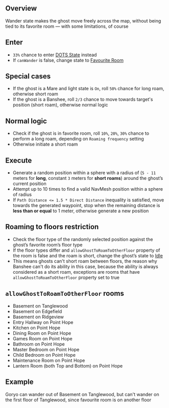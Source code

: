 ## Overview
Wander state makes the ghost move freely across the map, without being tied to its favorite room — with some limitations, of course

## Enter
- `33%` chance to enter [DOTS State](DOTSState) instead
- If `canWander` is false, change state to [Favourite Room](FavRoomState)

## Special cases
- If the ghost is a Mare and light state is `On`, roll `50%` chance for long roam, otherwise short roam
- If the ghost is a Banshee, roll `2/3` chance to move towards target's position (short roam), otherwise normal logic

## Normal logic
- Check if the ghost is in favorite room, roll `10%`, `20%`, `30%` chance to perform a long roam, depending on `Roaming frequency` setting
- Otherwise initiate a short roam

## Execute
- Generate a random position within a sphere with a radius of (`5 - 11` meters for **long**, constant `3` meters for **short roams**) around the ghost’s current position 
- Attempt up to 10 times to find a valid NavMesh position within a sphere of radius
- If `Path Distance <= 1.5 * Direct Distance` inequality is satisfied, move towards the generated waypoint, stop when the remaining distance is **less than or equal** to 1 meter, otherwise generate a new position

## Roaming to floors restriction
- Check the floor type of the randomly selected position against the ghost’s favorite room’s floor type
- If the floor types differ and `allowGhostToRoamToOtherFloor` property of the room is false and the roam is short, change the ghost’s state to [Idle](IdleState)
- This means ghosts can't short roam between floors, the reason why Banshee can't do its ability in this case, because the ability is always considered as a short roam, exceptions are rooms that have `allowGhostToRoamToOtherFloor` property set to true

## `allowGhostToRoamToOtherFloor` rooms
- Basement on Tanglewood
- Basement on Edgefield
- Basement on Ridgeview
- Entry Hallway on Point Hope
- Kitchen on Point Hope
- Dining Room on Point Hope
- Games Room on Point Hope
- Bathroom on Point Hope
- Master Bedroom on Point Hope
- Child Bedroom on Point Hope
- Maintenance Room on Point Hope
- Lantern Room (both Top and Bottom) on Point Hope

## Example
Goryo can wander out of Basement on Tanglewood, but can't wander on the first floor of Tanglewood, since favourite room is on another floor





